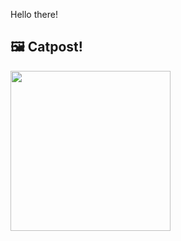 Hello there!



## 🖼️ Catpost!

<sub>
    <img src="https://cdn2.thecatapi.com/images/2bj.jpg" height="256">
</sub>

